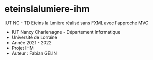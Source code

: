 # eteinslalumiere-ihm
IUT NC - TD Eteins la lumière réalisé sans FXML avec l'approche MVC
 - IUT Nancy Charlemagne - Département Informatique
 - Université de Lorraine
 - Année 2021 - 2022
 - Projet IHM
 - Auteur : Fabian GELIN
